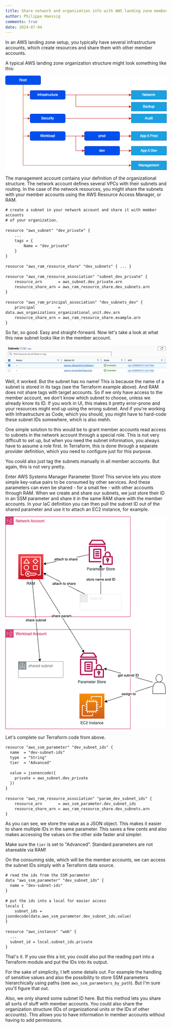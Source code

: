 ```yaml
---
title: Share network and organization info with AWS landing zone member accounts
author: Philippe Haessig
comments: true
date: 2024-07-04
---
```


In an AWS landing zone setup, you typically have several infrastructure
accounts, which create resources and share them with other member accounts.

A typical AWS landing zone organization structure might look something like
this:

![AWS Landing Zone](org-structure.drawio.png)

The management account contains your definition of the organizational structure.
The network account defines several VPCs with their subnets and routing. In the
case of the network resources, you might share the subnets with your member
accounts using the AWS Resource Access Manager, or RAM.

```hcl
# create a subnet in your network account and share it with member accounts
# of your organization.

resource "aws_subnet" "dev_private" {
    ...
    tags = {
        Name = "dev_private"
    }
}

resource "aws_ram_resource_share" "dev_subnets" { ... }

resource "aws_ram_resource_association" "subnet_dev_private" {
    resource_arn       = aws_subnet.dev_private.arn
    resource_share_arn = aws_ram_resource_share.dev_subnets.arn
}

resource "aws_ram_principal_association" "dev_subnets_dev" {
    principal          = data.aws_organizations_organizational_unit.dev.arn
    resource_share_arn = aws_ram_resource_share.example.arn
}
```

So far, so good. Easy and straight-forward. Now let's take a look at what this
new subnet looks like in the member account.

![List of subnets without names](subnets.png)

Well, it worked. But the subnet has no name! This is because the name of a
subnet is stored in its tags (see the Terraform example above). And RAM does not
share tags with target accounts. So if we only have access to the member
account, we don't know which subnet to choose, unless we already know its ID. If
you work in UI, this makes it pretty error-prone and your resources might end up
using the wrong subnet. And if you're working with Infrastructure as Code, which
you should, you might have to hard-code these subnet IDs somewhere, which is
also mehh.

One simple solution to this would be to grant member accounts read access to
subnets in the network account through a special role. This is not very
difficult to set up, but when you need the subnet information, you always have
to assume a role first. In Terraform, this is done through a separate provider
definition, which you need to configure just for this purpose.

You could also just tag the subnets manually in all member accounts. But again,
this is not very pretty.

Enter AWS Systems Manager Parameter Store! This service lets you store simple
key-value pairs to be consumed by other services. And these parameters can even
be shared - for a small fee - with other accounts through RAM. When we create
and share our subnets, we just store their ID in an SSM parameter and share it
in the same RAM share with the member accounts. In your IaC definition you can
then pull the subnet ID out of the shared parameter and use it to attach an EC2
instance, for example.

![Schema of the resource share mechanism](architecture.drawio.png)

Let's complete our Terraform code from above.

```hcl
resource "aws_ssm_parameter" "dev_subnet_ids" {
  name  = "dev-subnet-ids"
  type  = "String"
  tier  = "Advanced"

  value = jsonencode({
    private = aws_subnet.dev_private
  })
}

resource "aws_ram_resource_association" "param_dev_subnet_ids" {
    resource_arn       = aws_ssm_parameter.dev_subnet_ids
    resource_share_arn = aws_ram_resource_share.dev_subnets.arn
}

```

As you can see, we store the value as a JSON object. This makes it easier to
share multiple IDs in the same parameter. This saves a few cents and also makes
accessing the values on the other side faster and simpler.

Make sure the `tier` is set to "Advanced". Standard parameters are not shareable
via RAM!

On the consuming side, which will be the member accounts, we can access the
subnet IDs simply with a Terraform data source.

```hcl
# read the ids from the SSM parameter
data "aws_ssm_parameter" "dev_subnet_ids" {
  name = "dev-subnet-ids"
}

# put the ids into a local for easier access
locals {
    subnet_ids = jsondecode(data.aws_ssm_parameter.dev_subnet_ids.value)
}

resource "aws_instance" "web" {
  ...
  subnet_id = local.subnet_ids.private
}
```

That's it. If you use this a lot, you could also put the reading part into a
Terraform module and put the IDs into its output.

For the sake of simplicity, I left some details out. For example the handling of
sensitive values and also the possibility to store SSM parameters hierarchically
using paths (see `aws_ssm_parameters_by_path`). But I'm sure you'll figure that
out.

Also, we only shared some subnet ID here. But this method lets you share all
sorts of stuff with member accounts. You could also share the organization
structure (IDs of organizational units or the IDs of other accounts). This
allows you to have information in member accounts without having to add
permissions.

